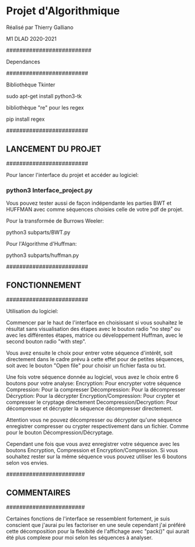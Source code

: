# Projet d'Algorithmique

Réalisé par Thierry Galliano

M1 DLAD 2020-2021

##########################

Dependances

#########################

Bibliothèque Tkinter

sudo apt-get install python3-tk

bibliothèque "re" pour les regex

pip install regex


#########################

## LANCEMENT DU PROJET

#########################

Pour lancer l'interface du projet et accéder au logiciel:

### python3 Interface_project.py

Vous pouvez tester aussi de façon indépendante les parties BWT et HUFFMAN avec comme séquences choisies celle de votre pdf de projet.

Pour la transformée de Burrows Weeler:

python3 subparts/BWT.py


Pour l'Algorithme d'Huffman:

python3 subparts/huffman.py



#########################

## FONCTIONNEMENT

#########################

Utilisation du logiciel:

Commencer par le haut de l'interface en choisissant si vous souhaitez le résultat sans visualisation des étapes avec le bouton radio "no step" ou avec les différentes étapes, matrice ou développement Huffman, avec le second bouton radio "with step".

Vous avez ensuite le choix pour entrer votre séquence d'intérêt, soit directement dans le cadre prévu à cette effet pour de petites séquences, soit avec le bouton "Open file" pour choisir un fichier fasta ou txt.

Une fois votre séquence donnée au logiciel, vous avez le choix entre 6 boutons pour votre analyse:
Encryption: Pour encrypter votre séquence
Compression: Pour la compresser 
Décompression: Pour la décompresser
Décryption: Pour la décrypter
Encryption/Compression: Pour crypter et compresser le cryptage directement
Decompression/Decryption: Pour décompresser et décrypter la séquence décompresser directement.

Attention vous ne pouvez décompresser ou décrypter qu'une séquence enregistrer compresser ou crypter respectivement dans un fichier. Comme pour le bouton Décompression/Décryptage.

Cependant une fois que vous avez enregistrer votre séquence avec les boutons Encryption, Compression et Encryption/Compression. Si vous souhaitez rester sur la même séquence vous pouvez utiliser les 6 boutons selon vos envies.

########################

## COMMENTAIRES 

########################

Certaines fonctions de l'interface se ressemblent fortement, je suis conscient que j'aurai pu les factoriser en une seule cependant j'ai préféré cette décomposition pour la flexibité de l'affichage avec "pack()" qui aurait été plus complexe pour moi selon les séquences à analyser.






